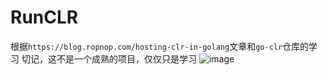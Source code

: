 # RunCLR
根据`https://blog.ropnop.com/hosting-clr-in-golang`文章和`go-clr`仓库的学习
切记，这不是一个成熟的项目，仅仅只是学习
![image](https://user-images.githubusercontent.com/74412075/149112857-9c27b83a-f78d-41c1-8edc-2fe41a2fd132.png)
